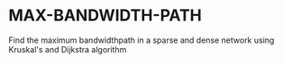 MAX-BANDWIDTH-PATH
==================

Find the maximum bandwidthpath in  a sparse and dense network using Kruskal's and Dijkstra algorithm
